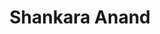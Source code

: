 ---
layout: member
title: Shankara Anand
position: Associate Computational Biologist
email: sanand@broadinstitute.org
github:
image: /assets/images/team/Shankara_Anand.png
cv:
alum: true
---